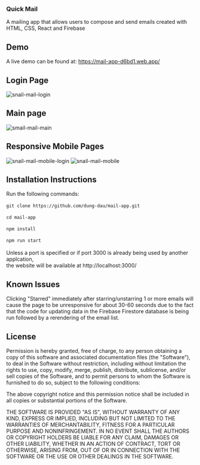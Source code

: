 ### Quick Mail
A mailing app that allows users to compose and send emails created with HTML, CSS, React and Firebase

## Demo
A live demo can be found at: https://mail-app-d6bd1.web.app/ 

## Login Page
![snail-mail-login](https://user-images.githubusercontent.com/55113973/160684502-b9925855-21af-4959-9fe2-9f8acb57b43d.png)

## Main page
![smail-mail-main](https://user-images.githubusercontent.com/55113973/160685317-7c780a9f-487a-4eab-ad41-1d37001647c9.png)

## Responsive Mobile Pages
![snail-mail-mobile-login](https://user-images.githubusercontent.com/55113973/160688451-fcee0195-e669-4b2e-8e0c-6db3fed5ff5c.png) 
![snail-mail-mobile](https://user-images.githubusercontent.com/55113973/160686501-ff841d12-1f82-4f2e-bc1e-477e3457bf39.png)

## Installation Instructions
Run the following commands: <br/><br/>
`git clone https://github.com/dung-dau/mail-app.git` <br/><br/>
`cd mail-app` <br/><br/>
`npm install` <br/><br/>
`npm run start` <br/><br/>
Unless a port is specified or if port 3000 is already being used by another applcation, <br />
the website will be available at http://localhost:3000/

## Known Issues
Clicking "Starred" immediately after starring/unstarring 1 or more emails will cause the page to be unresponsive for about 
30-60 seconds due to the fact that the code for updating data in the Firebase Firestore database is being run followed by 
a rerendering of the email list.

## License
Permission is hereby granted, free of charge, to any person obtaining
a copy of this software and associated documentation files (the
"Software"), to deal in the Software without restriction, including
without limitation the rights to use, copy, modify, merge, publish,
distribute, sublicense, and/or sell copies of the Software, and to
permit persons to whom the Software is furnished to do so, subject to
the following conditions:

The above copyright notice and this permission notice shall be
included in all copies or substantial portions of the Software.

THE SOFTWARE IS PROVIDED "AS IS", WITHOUT WARRANTY OF ANY KIND,
EXPRESS OR IMPLIED, INCLUDING BUT NOT LIMITED TO THE WARRANTIES OF
MERCHANTABILITY, FITNESS FOR A PARTICULAR PURPOSE AND
NONINFRINGEMENT. IN NO EVENT SHALL THE AUTHORS OR COPYRIGHT HOLDERS BE
LIABLE FOR ANY CLAIM, DAMAGES OR OTHER LIABILITY, WHETHER IN AN ACTION
OF CONTRACT, TORT OR OTHERWISE, ARISING FROM, OUT OF OR IN CONNECTION
WITH THE SOFTWARE OR THE USE OR OTHER DEALINGS IN THE SOFTWARE.
